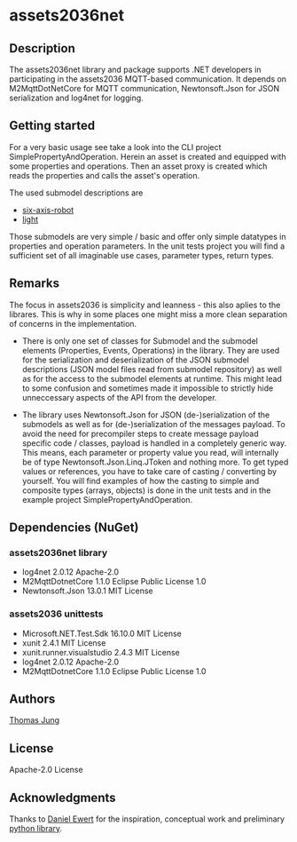 # assets2036net

## Description

The assets2036net library and package supports .NET developers in participating in the 
assets2036 MQTT-based communication. It depends on M2MqttDotNetCore for MQTT communication, 
Newtonsoft.Json for JSON serialization and log4net for logging. 

## Getting started

For a very basic usage see take a look into the CLI project SimplePropertyAndOperation. 
Herein an asset is created and equipped with some properties and operations. Then an asset 
proxy is created which reads the properties and calls the asset's operation. 

The used submodel descriptions are 
* [six-axis-robot](https://raw.githubusercontent.com/boschresearch/assets2036-submodels/master/six-axis-robot.json)
* [light](https://raw.githubusercontent.com/boschresearch/assets2036-submodels/master/light.json)

Those submodels are very simple / basic and offer only simple datatypes in properties and 
operation parameters. In the unit tests project you will find a sufficient set of all imaginable 
use cases, parameter types, return types. 

## Remarks

The focus in assets2036 is simplicity and leanness - this also aplies to the librares. This 
is why in some places one might miss a more clean separation of concerns in the implementation. 

* There is only one set of classes for Submodel and the submodel elements (Properties, Events, 
Operations) in the library. They are used for the serialization and deserialization of the JSON 
submodel descriptions (JSON model files read from submodel repository) as well as for the access 
to the submodel elements at runtime. This might lead to some confusion and sometimes made it 
impossible to strictly hide unneccessary aspects of the API from the developer. 

* The library uses Newtonsoft.Json for JSON (de-)serialization of the submodels as well as for 
(de-)serialization of the messages payload. To avoid the need for precompiler steps to create 
message payload specific code / classes, payload is handled in a completely generic way. This 
means, each parameter or property value you read, will internally be of type 
Newtonsoft.Json.Linq.JToken and nothing more. To get typed values or references, you have to 
take care of casting / converting by yourself. You will find examples of how the casting to 
simple and composite types (arrays, objects) is done in the unit tests and in the example project 
SimplePropertyAndOperation. 

## Dependencies (NuGet)

### assets2036net library

- log4net	2.0.12 Apache-2.0
- M2MqttDotnetCore	1.1.0	Eclipse Public License 1.0
- Newtonsoft.Json	13.0.1	MIT License
		
### assets2036 unittests
- Microsoft.NET.Test.Sdk	16.10.0	MIT License
- xunit	2.4.1	MIT License
- xunit.runner.visualstudio	2.4.3	MIT License
- log4net	2.0.12	Apache-2.0
- M2MqttDotnetCore	1.1.0	Eclipse Public License 1.0


## Authors

[Thomas Jung](https://github.com/thomasjosefjung)

## License 

Apache-2.0 License

## Acknowledgments

Thanks to [Daniel Ewert](https://github.com/DaEwe/) for the inspiration, conceptual work and 
preliminary [python library](https://github.com/boschresearch/assets2036py). 
